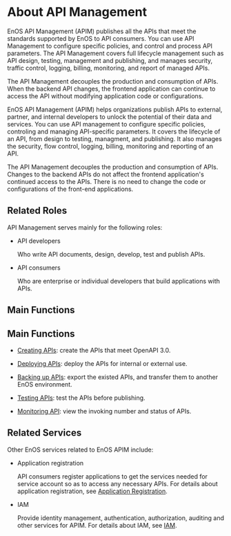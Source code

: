 # About API Management

EnOS API Management (APIM) publishes all the APIs that meet the standards supported by EnOS to API consumers. You can use API Management to configure specific policies, and control and process API parameters. The API Management covers full lifecycle management such as API design, testing, management and publishing, and manages security, traffic control, logging, billing, monitoring, and report of managed APIs.

The API Management decouples the production and consumption of APIs. When the backend API changes, the frontend application can continue to access the API without modifying application code or configurations.

EnOS API Management (APIM) helps organizations publish APIs to external, partner, and internal developers to unlock the potential of their data and services. You can use API management to configure specific policies, controling and managing API-specific parameters. It covers the lifecycle of an API, from design to testing, managment, and publishing. It also manages the security, flow control, logging, billing, monitoring and reporting of an API.

The API Management decouples the production and consumption of APIs. Changes to the backend APIs do not affect the frontend application's continued access to the APIs. There is no need to change the code or configurations of the front-end applications.

## Related Roles
API Management serves mainly for the following roles:

- API developers

  Who write API documents, design, develop, test and publish APIs. 

- API consumers

  Who are enterprise or individual developers that build applications with APIs.

## Main Functions

## Main Functions
  
- [Creating APIs](howto/creating_api): create the APIs that meet OpenAPI 3.0.

- [Deploying APIs](howto/deploying_api): deploy the APIs for internal or external use.

- [Backing up APIs](howto/exporting_api): export the existed APIs, and transfer them to another EnOS environment.

- [Testing APIs](howto/testing_api): test the APIs before publishing.

- [Monitoring API](howto/monitoring_api): view the invoking number and status of APIs.

## Related Services

Other EnOS services related to EnOS APIM include:

- Application registration

  API consumers register applications to get the services needed for service account so as to access any necessary APIs. For details about application registration, see [Application Registration](/docs/app-development/en/latest/app_dev_overview).

- IAM

  Provide identity management, authentication, authorization, auditing and other services for APIM. For details about IAM, see [IAM](/docs/enos/en/latest/iam/iam_overview).



